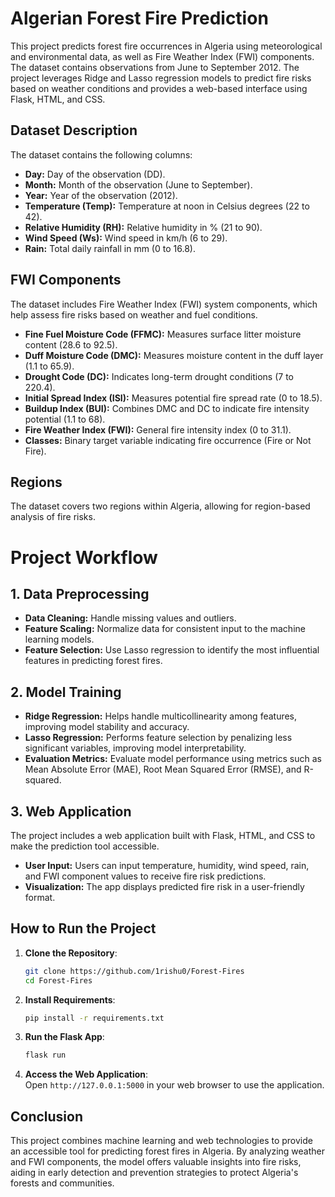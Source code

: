 # Algerian Forest Fire Prediction
This project predicts forest fire occurrences in Algeria using meteorological and environmental data, as well as Fire Weather Index (FWI) components. The dataset contains observations from June to September 2012. The project leverages Ridge and Lasso regression models to predict fire risks based on weather conditions and provides a web-based interface using Flask, HTML, and CSS.

## Dataset Description
The dataset contains the following columns:

- **Day:** Day of the observation (DD).
- **Month:** Month of the observation (June to September).
- **Year:** Year of the observation (2012).
- **Temperature (Temp):** Temperature at noon in Celsius degrees (22 to 42).
- **Relative Humidity (RH):** Relative humidity in % (21 to 90).
- **Wind Speed (Ws):** Wind speed in km/h (6 to 29).
- **Rain:** Total daily rainfall in mm (0 to 16.8).

## FWI Components
The dataset includes Fire Weather Index (FWI) system components, which help assess fire risks based on weather and fuel conditions.

- **Fine Fuel Moisture Code (FFMC):** Measures surface litter moisture content (28.6 to 92.5).
- **Duff Moisture Code (DMC):** Measures moisture content in the duff layer (1.1 to 65.9).
- **Drought Code (DC):** Indicates long-term drought conditions (7 to 220.4).
- **Initial Spread Index (ISI):** Measures potential fire spread rate (0 to 18.5).
- **Buildup Index (BUI):** Combines DMC and DC to indicate fire intensity potential (1.1 to 68).
- **Fire Weather Index (FWI):** General fire intensity index (0 to 31.1).
- **Classes:** Binary target variable indicating fire occurrence (Fire or Not Fire).

## Regions
The dataset covers two regions within Algeria, allowing for region-based analysis of fire risks.

# Project Workflow

## 1. Data Preprocessing
- **Data Cleaning:** Handle missing values and outliers.
- **Feature Scaling:** Normalize data for consistent input to the machine learning models.
- **Feature Selection:** Use Lasso regression to identify the most influential features in predicting forest fires.

## 2. Model Training
- **Ridge Regression:** Helps handle multicollinearity among features, improving model stability and accuracy.
- **Lasso Regression:** Performs feature selection by penalizing less significant variables, improving model interpretability.
- **Evaluation Metrics:** Evaluate model performance using metrics such as Mean Absolute Error (MAE), Root Mean Squared Error (RMSE), and R-squared.

## 3. Web Application
The project includes a web application built with Flask, HTML, and CSS to make the prediction tool accessible.

- **User Input:** Users can input temperature, humidity, wind speed, rain, and FWI component values to receive fire risk predictions.
- **Visualization:** The app displays predicted fire risk in a user-friendly format.

## How to Run the Project

1. **Clone the Repository**:
   ```bash
   git clone https://github.com/1rishu0/Forest-Fires
   cd Forest-Fires

2. **Install Requirements**:
    ```bash
    pip install -r requirements.txt
    ```

3. **Run the Flask App**:
    ```bash
    flask run
    ```

4. **Access the Web Application**:  
   Open `http://127.0.0.1:5000` in your web browser to use the application.

## Conclusion

This project combines machine learning and web technologies to provide an accessible tool for predicting forest fires in Algeria. By analyzing weather and FWI components, the model offers valuable insights into fire risks, aiding in early detection and prevention strategies to protect Algeria's forests and communities.
